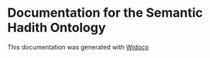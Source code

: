 # Documentation for the Semantic Hadith Ontology


This documentation was generated with [Widoco](https://github.com/dgarijo/Widoco)
